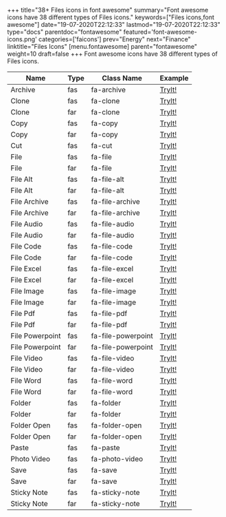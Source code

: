 +++
title="38+ Files icons in font awesome"
summary="Font awesome icons have 38 different types of Files icons."
keywords=["Files icons,font awesome"]
date="19-07-2020T22:12:33"
lastmod="19-07-2020T22:12:33"
type="docs"
parentdoc="fontawesome"
featured='font-awesome-icons.png'
categories=['faicons']
prev="Energy"
next="Finance"
linktitle="Files Icons"
[menu.fontawesome]
parent="fontawesome"
weight=10
draft=false
+++
Font awesome icons have 38 different types of Files icons.<div class='table-responsive'><table class='table'><thead><tr><th>Name</th><th>Type</th><th>Class Name</th><th>Example</th></tr></thead><tbody><tr><td><i class="fas fa-archive"></i>Archive</td><td>fas</td><td>fa-archive</td><td><a href='https://www.angularjswiki.com/fontawesome/fa-archive/' target='_blank'>TryIt!</a></td></tr><tr><td><i class="fas fa-clone"></i>Clone</td><td>fas</td><td>fa-clone</td><td><a href='https://www.angularjswiki.com/fontawesome/fa-clone/' target='_blank'>TryIt!</a></td></tr><tr><td><i class="far fa-clone"></i>Clone</td><td>far</td><td>fa-clone</td><td><a href='https://www.angularjswiki.com/fontawesome/fa-clone/' target='_blank'>TryIt!</a></td></tr><tr><td><i class="fas fa-copy"></i>Copy</td><td>fas</td><td>fa-copy</td><td><a href='https://www.angularjswiki.com/fontawesome/fa-copy/' target='_blank'>TryIt!</a></td></tr><tr><td><i class="far fa-copy"></i>Copy</td><td>far</td><td>fa-copy</td><td><a href='https://www.angularjswiki.com/fontawesome/fa-copy/' target='_blank'>TryIt!</a></td></tr><tr><td><i class="fas fa-cut"></i>Cut</td><td>fas</td><td>fa-cut</td><td><a href='https://www.angularjswiki.com/fontawesome/fa-cut/' target='_blank'>TryIt!</a></td></tr><tr><td><i class="fas fa-file"></i>File</td><td>fas</td><td>fa-file</td><td><a href='https://www.angularjswiki.com/fontawesome/fa-file/' target='_blank'>TryIt!</a></td></tr><tr><td><i class="far fa-file"></i>File</td><td>far</td><td>fa-file</td><td><a href='https://www.angularjswiki.com/fontawesome/fa-file/' target='_blank'>TryIt!</a></td></tr><tr><td><i class="fas fa-file-alt"></i>File Alt</td><td>fas</td><td>fa-file-alt</td><td><a href='https://www.angularjswiki.com/fontawesome/fa-file-alt/' target='_blank'>TryIt!</a></td></tr><tr><td><i class="far fa-file-alt"></i>File Alt</td><td>far</td><td>fa-file-alt</td><td><a href='https://www.angularjswiki.com/fontawesome/fa-file-alt/' target='_blank'>TryIt!</a></td></tr><tr><td><i class="fas fa-file-archive"></i>File Archive</td><td>fas</td><td>fa-file-archive</td><td><a href='https://www.angularjswiki.com/fontawesome/fa-file-archive/' target='_blank'>TryIt!</a></td></tr><tr><td><i class="far fa-file-archive"></i>File Archive</td><td>far</td><td>fa-file-archive</td><td><a href='https://www.angularjswiki.com/fontawesome/fa-file-archive/' target='_blank'>TryIt!</a></td></tr><tr><td><i class="fas fa-file-audio"></i>File Audio</td><td>fas</td><td>fa-file-audio</td><td><a href='https://www.angularjswiki.com/fontawesome/fa-file-audio/' target='_blank'>TryIt!</a></td></tr><tr><td><i class="far fa-file-audio"></i>File Audio</td><td>far</td><td>fa-file-audio</td><td><a href='https://www.angularjswiki.com/fontawesome/fa-file-audio/' target='_blank'>TryIt!</a></td></tr><tr><td><i class="fas fa-file-code"></i>File Code</td><td>fas</td><td>fa-file-code</td><td><a href='https://www.angularjswiki.com/fontawesome/fa-file-code/' target='_blank'>TryIt!</a></td></tr><tr><td><i class="far fa-file-code"></i>File Code</td><td>far</td><td>fa-file-code</td><td><a href='https://www.angularjswiki.com/fontawesome/fa-file-code/' target='_blank'>TryIt!</a></td></tr><tr><td><i class="fas fa-file-excel"></i>File Excel</td><td>fas</td><td>fa-file-excel</td><td><a href='https://www.angularjswiki.com/fontawesome/fa-file-excel/' target='_blank'>TryIt!</a></td></tr><tr><td><i class="far fa-file-excel"></i>File Excel</td><td>far</td><td>fa-file-excel</td><td><a href='https://www.angularjswiki.com/fontawesome/fa-file-excel/' target='_blank'>TryIt!</a></td></tr><tr><td><i class="fas fa-file-image"></i>File Image</td><td>fas</td><td>fa-file-image</td><td><a href='https://www.angularjswiki.com/fontawesome/fa-file-image/' target='_blank'>TryIt!</a></td></tr><tr><td><i class="far fa-file-image"></i>File Image</td><td>far</td><td>fa-file-image</td><td><a href='https://www.angularjswiki.com/fontawesome/fa-file-image/' target='_blank'>TryIt!</a></td></tr><tr><td><i class="fas fa-file-pdf"></i>File Pdf</td><td>fas</td><td>fa-file-pdf</td><td><a href='https://www.angularjswiki.com/fontawesome/fa-file-pdf/' target='_blank'>TryIt!</a></td></tr><tr><td><i class="far fa-file-pdf"></i>File Pdf</td><td>far</td><td>fa-file-pdf</td><td><a href='https://www.angularjswiki.com/fontawesome/fa-file-pdf/' target='_blank'>TryIt!</a></td></tr><tr><td><i class="fas fa-file-powerpoint"></i>File Powerpoint</td><td>fas</td><td>fa-file-powerpoint</td><td><a href='https://www.angularjswiki.com/fontawesome/fa-file-powerpoint/' target='_blank'>TryIt!</a></td></tr><tr><td><i class="far fa-file-powerpoint"></i>File Powerpoint</td><td>far</td><td>fa-file-powerpoint</td><td><a href='https://www.angularjswiki.com/fontawesome/fa-file-powerpoint/' target='_blank'>TryIt!</a></td></tr><tr><td><i class="fas fa-file-video"></i>File Video</td><td>fas</td><td>fa-file-video</td><td><a href='https://www.angularjswiki.com/fontawesome/fa-file-video/' target='_blank'>TryIt!</a></td></tr><tr><td><i class="far fa-file-video"></i>File Video</td><td>far</td><td>fa-file-video</td><td><a href='https://www.angularjswiki.com/fontawesome/fa-file-video/' target='_blank'>TryIt!</a></td></tr><tr><td><i class="fas fa-file-word"></i>File Word</td><td>fas</td><td>fa-file-word</td><td><a href='https://www.angularjswiki.com/fontawesome/fa-file-word/' target='_blank'>TryIt!</a></td></tr><tr><td><i class="far fa-file-word"></i>File Word</td><td>far</td><td>fa-file-word</td><td><a href='https://www.angularjswiki.com/fontawesome/fa-file-word/' target='_blank'>TryIt!</a></td></tr><tr><td><i class="fas fa-folder"></i>Folder</td><td>fas</td><td>fa-folder</td><td><a href='https://www.angularjswiki.com/fontawesome/fa-folder/' target='_blank'>TryIt!</a></td></tr><tr><td><i class="far fa-folder"></i>Folder</td><td>far</td><td>fa-folder</td><td><a href='https://www.angularjswiki.com/fontawesome/fa-folder/' target='_blank'>TryIt!</a></td></tr><tr><td><i class="fas fa-folder-open"></i>Folder Open</td><td>fas</td><td>fa-folder-open</td><td><a href='https://www.angularjswiki.com/fontawesome/fa-folder-open/' target='_blank'>TryIt!</a></td></tr><tr><td><i class="far fa-folder-open"></i>Folder Open</td><td>far</td><td>fa-folder-open</td><td><a href='https://www.angularjswiki.com/fontawesome/fa-folder-open/' target='_blank'>TryIt!</a></td></tr><tr><td><i class="fas fa-paste"></i>Paste</td><td>fas</td><td>fa-paste</td><td><a href='https://www.angularjswiki.com/fontawesome/fa-paste/' target='_blank'>TryIt!</a></td></tr><tr><td><i class="fas fa-photo-video"></i>Photo Video</td><td>fas</td><td>fa-photo-video</td><td><a href='https://www.angularjswiki.com/fontawesome/fa-photo-video/' target='_blank'>TryIt!</a></td></tr><tr><td><i class="fas fa-save"></i>Save</td><td>fas</td><td>fa-save</td><td><a href='https://www.angularjswiki.com/fontawesome/fa-save/' target='_blank'>TryIt!</a></td></tr><tr><td><i class="far fa-save"></i>Save</td><td>far</td><td>fa-save</td><td><a href='https://www.angularjswiki.com/fontawesome/fa-save/' target='_blank'>TryIt!</a></td></tr><tr><td><i class="fas fa-sticky-note"></i>Sticky Note</td><td>fas</td><td>fa-sticky-note</td><td><a href='https://www.angularjswiki.com/fontawesome/fa-sticky-note/' target='_blank'>TryIt!</a></td></tr><tr><td><i class="far fa-sticky-note"></i>Sticky Note</td><td>far</td><td>fa-sticky-note</td><td><a href='https://www.angularjswiki.com/fontawesome/fa-sticky-note/' target='_blank'>TryIt!</a></td></tr></tbody></table></div>
